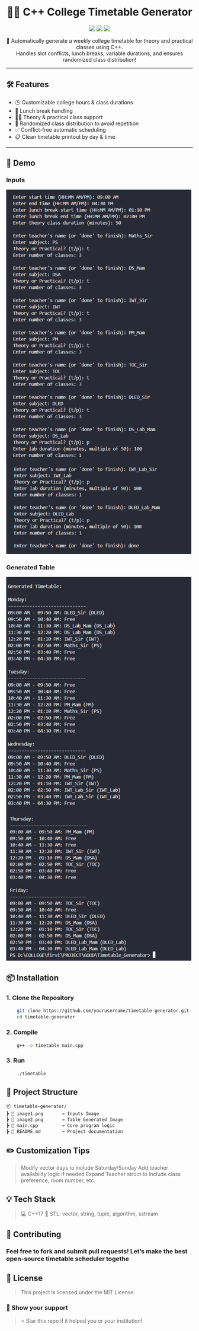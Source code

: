 <h1 align="center">📅✨ C++ College Timetable Generator</h1>

<p align="center">
  <img src="https://img.shields.io/badge/C%2B%2B-Project-blue.svg?style=for-the-badge" />
  <img src="https://img.shields.io/badge/Timetable%20Scheduler-CLI-brightgreen?style=for-the-badge" />
  <img src="https://img.shields.io/badge/Status-Working-orange?style=for-the-badge" />
</p>

<p align="center">
  🏫 Automatically generate a weekly college timetable for theory and practical classes using C++.<br/>
  Handles slot conflicts, lunch breaks, variable durations, and ensures randomized class distribution!
</p>

---

## 🛠️ Features

- 🕒 Customizable college hours & class durations
- 🍱 Lunch break handling
- 👨‍🏫 Theory & practical class support
- 🔀 Randomized class distribution to avoid repetition
- ✅ Conflict-free automatic scheduling
- 📋 Clean timetable printout by day & time

---

## 📸 Demo

### Inputs
<img src="image1.png" alt="Demo Output" width="500"/>

### Generated Table
<img src="image2.png" alt="Demo Output" width="500"/>

## 📦 Installation

### 1. Clone the Repository

```bash
    git clone https://github.com/yourusername/timetable-generator.git
    cd timetable-generator
```
### 2. Compile

```bash
    g++ -o timetable main.cpp
```
### 3. Run

```bash
    ./timetable
```

## 📁 Project Structure

    📦 timetable-generator/
    ┣ 📄 image1.png       → Inputs Image
    ┣ 📄 image2.png       → Table Generated Image
    ┣ 📄 main.cpp         → Core program logic
    ┣ 📄 README.md        → Project documentation


## ✏️ Customization Tips

> Modify vector<string> days to include Saturday/Sunday
> Add teacher availability logic if needed
>Expand Teacher struct to include class preference, room number, etc.

## 💡 Tech Stack

> 💻 C++17
>🧠 STL: vector, string, tuple, algorithm, sstream

## 🤝 Contributing

### Feel free to fork and submit pull requests! Let’s make the best open-source timetable scheduler togethe

## 📜 License

>This project is licensed under the MIT License.

### 🌟 Show your support

>⭐ Star this repo if it helped you or your institution!
